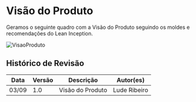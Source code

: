 # Visão do Produto

Geramos o seguinte quadro com a Visão do Produto seguindo os moldes e recomendações do Lean Inception.

![VisaoProduto](https://i.imgur.com/qZer23o.png)
## Histórico de Revisão

| Data  | Versão | Descrição | Autor(es) |
|-------|--------|-----------|-----------|
|03/09|1.0|Visão do Produto|Lude Ribeiro|